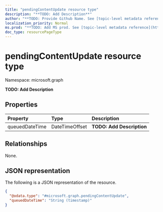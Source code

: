 ```yaml
---
title: "pendingContentUpdate resource type"
description: "**TODO: Add Description**"
author: "**TODO: Provide Github Name. See [topic-level metadata reference](https://msgo.azurewebsites.net/add/document/guidelines/metadata.html#topic-level-metadata)**"
localization_priority: Normal
ms.prod: "**TODO: Add MS prod. See [topic-level metadata reference](https://msgo.azurewebsites.net/add/document/guidelines/metadata.html#topic-level-metadata)**"
doc_type: resourcePageType
---
```


# pendingContentUpdate resource type

Namespace: microsoft.graph

**TODO: Add Description**

## Properties
|Property|Type|Description|
|:---|:---|:---|
|queuedDateTime|DateTimeOffset|**TODO: Add Description**|

## Relationships
None.

## JSON representation
The following is a JSON representation of the resource.
<!-- {
  "blockType": "resource",
  "@odata.type": "microsoft.graph.pendingContentUpdate"
}
-->
``` json
{
  "@odata.type": "#microsoft.graph.pendingContentUpdate",
  "queuedDateTime": "String (timestamp)"
}
```


